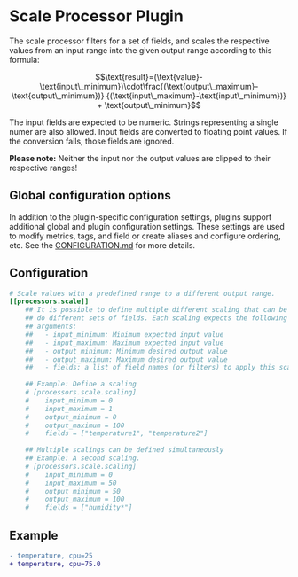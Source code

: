 # Scale Processor Plugin

The scale processor filters for a set of fields,
and scales the respective values from an input range into
the given output range according to this formula:

```math
\text{result}=(\text{value}-\text{input\_minimum})\cdot\frac{(\text{output\_maximum}-\text{output\_minimum})}
{(\text{input\_maximum}-\text{input\_minimum})} +
\text{output\_minimum}
```

The input fields are expected to be numeric.
Strings representing a single numer are also allowed.
Input fields are converted to floating point values.
If the conversion fails, those fields are ignored.

**Please note:** Neither the input nor the output values
are clipped to their respective ranges!

## Global configuration options <!-- @/docs/includes/plugin_config.md -->

In addition to the plugin-specific configuration settings, plugins support
additional global and plugin configuration settings. These settings are used to
modify metrics, tags, and field or create aliases and configure ordering, etc.
See the [CONFIGURATION.md][CONFIGURATION.md] for more details.

[CONFIGURATION.md]: ../../../docs/CONFIGURATION.md#plugins

## Configuration

```toml @sample.conf
# Scale values with a predefined range to a different output range.
[[processors.scale]]
    ## It is possible to define multiple different scaling that can be applied
    ## do different sets of fields. Each scaling expects the following
    ## arguments:
    ##   - input_minimum: Minimum expected input value
    ##   - input_maximum: Maximum expected input value
    ##   - output_minimum: Minimum desired output value
    ##   - output_maximum: Maximum desired output value
    ##   - fields: a list of field names (or filters) to apply this scaling to
    
    ## Example: Define a scaling
    # [processors.scale.scaling]
    #    input_minimum = 0
    #    input_maximum = 1
    #    output_minimum = 0
    #    output_maximum = 100
    #    fields = ["temperature1", "temperature2"]
    
    ## Multiple scalings can be defined simultaneously
    ## Example: A second scaling. 
    # [processors.scale.scaling]
    #    input_minimum = 0
    #    input_maximum = 50
    #    output_minimum = 50
    #    output_maximum = 100
    #    fields = ["humidity*"]
```

## Example
```diff
- temperature, cpu=25
+ temperature, cpu=75.0
```
